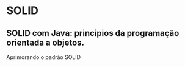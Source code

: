 # SOLID

<h2>SOLID com Java: principios da programação orientada a objetos.</h2>
<p>Aprimorando o padrão SOLID</p>
